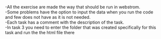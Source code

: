 -All the exercise are made the way that should be run in webstrom.<br>
-Some problems have the option to input the data when you run the code and few does not have as it is not needed.<br>
-Each task has a comment with the description of the task.<br>
-In task 3 you need to enter the folder that was created specifically for this task and run the the html file there 

